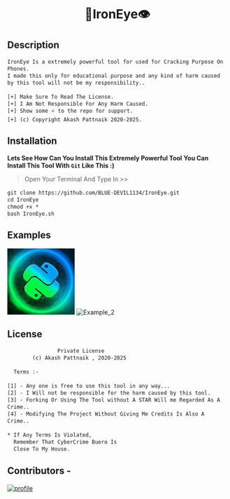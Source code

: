 # <p align="center">:bat:IronEye:eye:</p>

## Description
```stylelint
IronEye Is a extremely powerful tool for used for Cracking Purpose On Phones.
I made this only for educational purpose and any kind of harm caused 
by this tool will not be my responsibility..

[+] Make Sure To Read The License.
[+] I Am Not Responsible For Any Harm Caused.
[+] Show some ⭐ to the repo for support.
[+] (c) Copyright Akash Pattnaik 2020-2025.
```

## Installation
**Lets See How Can You Install This Extremely Powerful Tool**
**You Can Install This Tool With `Git` Like This :)**
> Open Your Terminal And Type In >>
```stylelint
git clone https://github.com/BLUE-DEVIL1134/IronEye.git
cd IronEye
chmod +x *
bash IronEye.sh
```

## Examples
<img src="img/1.png" alt="Example_1">
<img src="img/2.png" alt="Example_2">

## License
```
                Private License
        (c) Akash Pattnaik , 2020-2025

  Terms :-

[1] - Any one is free to use this tool in any way...
[2] - I Will not be responsible for the harm caused by this tool.
[3] - Forking Or Using The Tool without A STAR Will me Regarded As A Crime..
[4] - Modifying The Project Without Giving Me Credits Is Also A Crime..

* If Any Terms Is Violated,
  Remember That CyberCrime Buero Is 
  Close To My House.
```

## **Contributors -**
<a href="https://telegram.me/AKASH_AM1" align="center">
    <img src="https://avatars1.githubusercontent.com/u/55914808?s=460&v=4" alt="profile" height="200" align="center">
</a>
